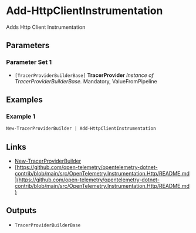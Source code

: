 # Add-HttpClientInstrumentation

Adds Http Client Instrumentation

## Parameters

### Parameter Set 1

- `[TracerProviderBuilderBase]` **TracerProvider** _Instance of TracerProviderBuilderBase._ Mandatory, ValueFromPipeline

## Examples

### Example 1



```powershell
New-TracerProviderBuilder | Add-HttpClientInstrumentation
```

## Links

- [New-TracerProviderBuilder](New-TracerProviderBuilder.md)
- [https://github.com/open-telemetry/opentelemetry-dotnet-contrib/blob/main/src/OpenTelemetry.Instrumentation.Http/README.md](https://github.com/open-telemetry/opentelemetry-dotnet-contrib/blob/main/src/OpenTelemetry.Instrumentation.Http/README.md)

## Outputs

- `TracerProviderBuilderBase`
